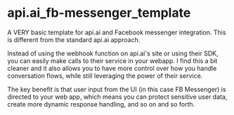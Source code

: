 # api.ai_fb-messenger_template
A VERY basic template for api.ai and Facebook messenger integration. This is different from the standard api.ai approach. 

Instead of using the webhook function on api.ai's site or using their SDK, you can easily make calls to their service in your webapp.
I find this a bit cleaner and it also allows you to have more control over how you handle conversation flows, while still leveraging the
power of their service. 

The key benefit is that user input from the UI (in this case FB Messenger) is directed to your web app, which means you can protect 
sensitive user data, create more dynamic response handling, and so on and so forth.
